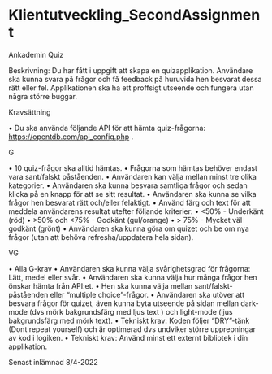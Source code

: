 # Klientutveckling_SecondAssignment

Ankademin Quiz

Beskrivning: Du har fått i uppgift att skapa en quizapplikation. Användare ska kunna svara på frågor och få feedback på huruvida hen besvarat dessa rätt eller fel. Applikationen ska ha ett proffsigt utseende och fungera utan några större buggar.

Kravsättning


•	Du ska använda följande API för att hämta quiz-frågorna: https://opentdb.com/api_config.php .

G


•	10 quiz-frågor ska alltid hämtas.
•	Frågorna som hämtas behöver endast vara sant/falskt påståenden.
•	Användaren kan välja mellan minst tre olika kategorier.
•	Användaren ska kunna besvara samtliga frågor och sedan klicka på en knapp för att se sitt resultat.
•	Användaren ska kunna se vilka frågor hen besvarat rätt och/eller felaktigt.
•	Använd färg och text för att meddela användarens resultat utefter följande kriterier:
    •	<50% - Underkänt (röd)
    •	>50% och <75% - Godkänt (gul/orange)
    •	 > 75% - Mycket väl godkänt (grönt)
•	Användaren ska kunna göra om quizet och be om nya frågor (utan att behöva refresha/uppdatera hela sidan).


VG


•	Alla G-krav
•	Användaren ska kunna välja svårighetsgrad för frågorna: Lätt, medel eller svår.
•	Användaren ska kunna välja hur många frågor hen önskar hämta från API:et.
•	Hen ska kunna välja mellan sant/falskt-påståenden eller “multiple choice”-frågor.
•	Användaren ska utöver att besvara frågor för quizet, även kunna byta utseende på sidan mellan dark-mode (dvs mörk bakgrundsfärg med ljus text ) och light-mode (ljus bakgrundsfärg med mörk text).
•	Tekniskt krav: Koden följer “DRY”-tänk (Dont repeat yourself) och är optimerad dvs undviker större upprepningar av kod i logiken.
•	Tekniskt krav: Använd minst ett externt bibliotek i din applikation.

Senast inlämnad 8/4-2022
